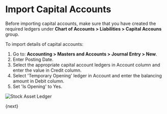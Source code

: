 <!-- add-breadcrumbs -->
# Import Capital Accounts

Before importing capital accounts, make sure that you have created the required ledgers under **Chart of Accounts > Liabilities > Capital Accouns** group.

To import details of capital accounts:

1. Go to: **Accounting > Masters and Accounts > Journal Entry > New**.
1. Enter Posting Date.
1. Select the appropriate capital account ledgers in Account column and enter the value in Credit column.
1. Select 'Temporary Opening' ledger in Account and enter the balancing amount in Debit column.
1. Set 'Is Opening' to Yes.

<img class="screenshot" alt="Stock Asset Ledger" src="{{docs_base_url}}/assets/img/accounts/opening_balance_capital_accounts.png">


{next}
